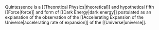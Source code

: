 Quintessence is a [[Theoretical Physics|theoretical]] and hypothetical fifth [[Force|force]] and form of [[Dark Energy|dark energy]] postulated as an explanation of the observation of the [[Accelerating Expansion of the Universe|accelerating rate of expansion]] of the [[Universe|universe]].